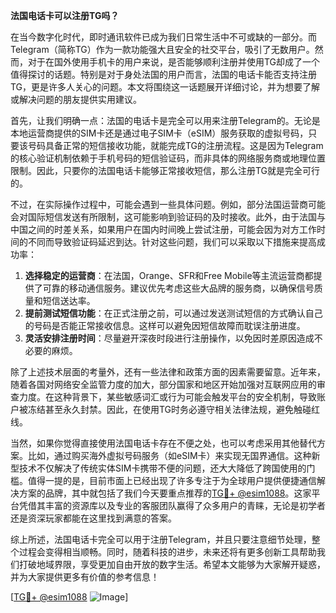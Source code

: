 **法国电话卡可以注册TG吗？**

在当今数字化时代，即时通讯软件已成为我们日常生活中不可或缺的一部分。而Telegram（简称TG）作为一款功能强大且安全的社交平台，吸引了无数用户。然而，对于在国外使用手机卡的用户来说，是否能够顺利注册并使用TG却成了一个值得探讨的话题。特别是对于身处法国的用户而言，法国的电话卡能否支持注册TG，更是许多人关心的问题。本文将围绕这一话题展开详细讨论，并为想要了解或解决问题的朋友提供实用建议。

首先，让我们明确一点：法国的电话卡是完全可以用来注册Telegram的。无论是本地运营商提供的SIM卡还是通过电子SIM卡（eSIM）服务获取的虚拟号码，只要该号码具备正常的短信接收功能，就能完成TG的注册流程。这是因为Telegram的核心验证机制依赖于手机号码的短信验证码，而非具体的网络服务商或地理位置限制。因此，只要你的法国电话卡能够正常接收短信，那么注册TG就是完全可行的。

不过，在实际操作过程中，可能会遇到一些具体问题。例如，部分法国运营商可能会对国际短信发送有所限制，这可能影响到验证码的及时接收。此外，由于法国与中国之间的时差关系，如果用户在国内时间晚上尝试注册，可能会因为对方工作时间的不同而导致验证码延迟到达。针对这些问题，我们可以采取以下措施来提高成功率：

1. **选择稳定的运营商**：在法国，Orange、SFR和Free Mobile等主流运营商都提供了可靠的移动通信服务。建议优先考虑这些大品牌的服务商，以确保信号质量和短信送达率。
2. **提前测试短信功能**：在正式注册之前，可以通过发送测试短信的方式确认自己的号码是否能正常接收信息。这样可以避免因短信故障而耽误注册进度。
3. **灵活安排注册时间**：尽量避开深夜时段进行注册操作，以免因时差原因造成不必要的麻烦。

除了上述技术层面的考量外，还有一些法律和政策方面的因素需要留意。近年来，随着各国对网络安全监管力度的加大，部分国家和地区开始加强对互联网应用的审查力度。在这种背景下，某些敏感词汇或行为可能会触发平台的安全机制，导致账户被冻结甚至永久封禁。因此，在使用TG时务必遵守相关法律法规，避免触碰红线。

当然，如果你觉得直接使用法国电话卡存在不便之处，也可以考虑采用其他替代方案。比如，通过购买海外虚拟号码服务（如eSIM卡）来实现无国界通信。这种新型技术不仅解决了传统实体SIM卡携带不便的问题，还大大降低了跨国使用的门槛。值得一提的是，目前市面上已经出现了许多专注于为全球用户提供便捷通信解决方案的品牌，其中就包括了我们今天要重点推荐的[TG💪+ @esim1088](https://t.me/s/esim1088)。这家平台凭借其丰富的资源库以及专业的客服团队赢得了众多用户的青睐，无论是初学者还是资深玩家都能在这里找到满意的答案。

综上所述，法国电话卡完全可以用于注册Telegram，并且只要注意细节处理，整个过程会变得相当顺畅。同时，随着科技的进步，未来还将有更多创新工具帮助我们打破地域界限，享受更加自由开放的数字生活。希望本文能够为大家解开疑惑，并为大家提供更多有价值的参考信息！

[[TG💪+ @esim1088](https://t.me/s/esim1088) ![Image](https://i.postimg.cc/4NQfJmqS/Snipaste-2025-05-13-00-14-12.png)]